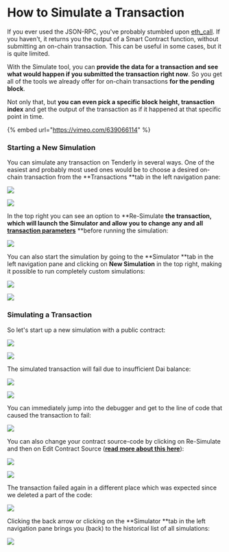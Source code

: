 # How to Simulate a Transaction

If you ever used the JSON-RPC, you've probably stumbled upon [eth\_call](https://github.com/ethereum/wiki/wiki/JSON-RPC#eth\_call). If you haven't, it returns you the output of a Smart Contract function, without submitting an on-chain transaction. This can be useful in some cases, but it is quite limited.

With the Simulate tool, you can **provide the data for a transaction and see what would happen if you submitted the transaction right now**. So you get all of the tools we already offer for on-chain transactions **for the pending block**.&#x20;

Not only that, but **you can even pick a specific block height, transaction index** and get the output of the transaction as if it happened at that specific point in time.

{% embed url="https://vimeo.com/639066114" %}

### Starting a New Simulation

You can simulate any transaction on Tenderly in several ways. One of the easiest and probably most used ones would be to choose a desired on-chain transaction from the **Transactions **tab in the left navigation pane:

![](<../../.gitbook/assets/Screenshot 2021-10-14 at 17.00.15.png>)

![](<../../.gitbook/assets/Screenshot 2021-10-14 at 17.00.34.png>)

In the top right you can see an option to **Re-Simulate **the transaction, which will launch the **Simulator** and allow you to change any and all [**transaction parameters**](transaction-parameters.md)** **before running the simulation:

![](<../../.gitbook/assets/Screenshot 2021-10-14 at 17.01.18.png>)

You can also start the simulation by going to the **Simulator **tab in the left navigation pane and clicking on **New Simulation** in the top right, making it possible to run completely custom simulations:

![](<../../.gitbook/assets/Screenshot 2021-10-14 at 17.04.05.png>)

![](<../../.gitbook/assets/Screenshot 2021-10-14 at 17.06.07.png>)

### Simulating a Transaction

So let's start up a new simulation with a public contract:

![](<../../.gitbook/assets/Screenshot 2021-10-15 at 09.40.19.png>)

![](<../../.gitbook/assets/Screenshot 2021-10-15 at 09.50.37.png>)

The simulated transaction will fail due to insufficient Dai balance:

![](<../../.gitbook/assets/Screenshot 2021-10-15 at 09.50.56.png>)

![](<../../.gitbook/assets/Screenshot 2021-10-15 at 09.51.46.png>)

You can immediately jump into the debugger and get to the line of code that caused the transaction to fail:

![](<../../.gitbook/assets/Screenshot 2021-10-15 at 09.56.14.png>)

You can also change your contract source-code by clicking on Re-Simulate and then on Edit Contract Source ([**read more about this here**](editing-contract-source.md)):

![](<../../.gitbook/assets/Screenshot 2021-10-15 at 10.00.53.png>)

![](<../../.gitbook/assets/Screenshot 2021-10-15 at 10.00.07.png>)

The transaction failed again in a different place which was expected since we deleted a part of the code:

![](<../../.gitbook/assets/Screenshot 2021-10-15 at 10.01.36.png>)

Clicking the back arrow or clicking on the **Simulator **tab in the left navigation pane brings you (back) to the historical list of all simulations:

![](<../../.gitbook/assets/Screenshot 2021-10-15 at 10.19.02.png>)
